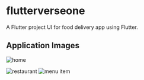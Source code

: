 # flutterverseone

A Flutter project UI for food delivery app using Flutter.

## Application Images



![home](https://github.com/Sudhanshu3010/Food-Grid/assets/76194635/aa289388-ec9f-4f8b-8abe-5562e1db863e)

![restaurant](https://github.com/Sudhanshu3010/Food-Grid/assets/76194635/d53a4817-95b1-425f-b306-c6c0dd11ab70)
![menu item](https://github.com/Sudhanshu3010/Food-Grid/assets/76194635/4ff5e763-de04-4f8c-a376-8d67c20a7397)
